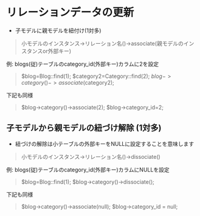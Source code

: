 # リレーションデータの更新

- 子モデルに親モデルを紐付け(1対多)

> 小モデルのインスタンス->リレーション名()->associate(親モデルのインスタンスor外部キー)

例: blogs(従)テーブルのcategory_id(外部キー)カラムに2を設定

> $blog=Blog::find(1);
> $category2=Category::find(2);
> $blog->category()->associate($category2);

下記も同様

> $blog->category()->associate(2);
> $blog->category_id=2;

## 子モデルから親モデルの紐づけ解除 (1対多)

- 紐づけの解除は小テーブルの外部キーをNULLに設定することを意味します

> 小モデルのインスタンス->リレーション名()->dissociate()

例: blogs(従)テーブルのcategory_id(外部キー)カラムにNULLを設定

> $blog=Blog::find(1);
> $blog->category()->dissociate();

下記も同様

> $blog->category()->associate(null);
> $blog->category_id = null;



